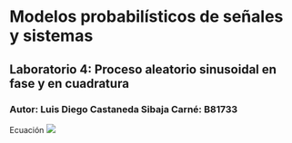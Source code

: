 # Modelos probabilísticos de señales y sistemas
## Laboratorio 4: Proceso aleatorio sinusoidal en fase y en cuadratura 
### Autor: Luis Diego Castaneda Sibaja    Carné: B81733

Ecuación
<img src="https://render.githubusercontent.com/render/math?math=W(t) = X * cos(\omega_{0}t) + Y * sin(\omega_{0}t)">
